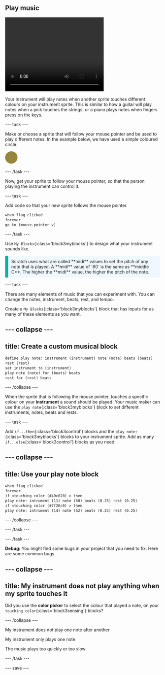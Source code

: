 ## Play music

<div style="display: flex; flex-wrap: wrap">
<div style="flex-basis: 200px; flex-grow: 1; margin-right: 15px;">

</div>
<div>
 <video width="320" height="240" controls>
  <source src="step-3-demo.mp4" type="video/mp4">
  Create a sprite that will interact with your instrument and play sounds.
</video>
</div>
</div>

Your instrument will play notes when another sprite touches different colours on your instrument sprite. This is similar to how a guitar will play notes when a pick touches the strings, or a piano plays notes when fingers press on the keys.

--- task ---

Make or choose a sprite that will follow your mouse pointer and be used to play different notes. In the example below, we have used a simple coloured circle.

![small gold circle sprite](images/pick.svg)

--- /task ---

Now, get your sprite to follow your mouse pointer, so that the person playing the instrument can control it.

--- task ---

Add code so that your new sprite follows the mouse pointer.

```blocks3
when flag clicked
forever
go to (mouse-pointer v)
```
--- /task ---

Use `My Blocks`{:class='block3myblocks'} to design what your instrument sounds like.

<p style='border-left: solid; border-width:10px; border-color: #0faeb0; background-color: aliceblue; padding: 10px;'>Scratch uses what are called **midi** values to set the pitch of any note that is played. A **midi** value of `60` is the same as **middle C**. The higher the **midi** value, the higher the pitch of the note.
</p>

--- task ---

There are many elements of music that you can experiment with. You can change the notes, instrument, beats, rest, and tempo.

Create a `My Blocks`{:class='block3myblocks'} block that has inputs for as many of these elements as you want.

--- collapse ---
---
title: Create a custom musical block
---

```blocks3
define play note: instrument (instrument) note (note) beats (beats) rest (rest)
set instrument to (instrument)
play note (note) for (beats) beats
rest for (rest) beats
```

--- /collapse ---

When the sprite that is following the mouse pointer, touches a specific colour on your **instrument** a sound should be played. Your music maker can use the `play note`{:class='block3myblocks'} block to set different instruments, notes, beats and rests.

--- task ---

 Add `if...then`{:class='block3control'} blocks and the `play note:`{:class='block3myblocks'} blocks to your instrument sprite. Add as many `if...else`{:class='block3control'} blocks as you need.

 --- collapse ---
 ---
 title: Use your play note block
 ---
 
```blocks3
when flag clicked
forever
if <touching color (#49c020) > then
play note: intrument (11) note (60) beats (0.25) rest (0.25)
if <touching color (#7f20c0) > then 
play note: intrument (14) note (62) beats (0.25) rest (0.25)
```
 
 --- /collapse ---


--- /task ---


--- /task ---

**Debug:** You might find some bugs in your project that you need to fix. Here are some common bugs.

--- collapse ---
---
title: My instrument does not play anything when my sprite touches it
---

Did you use the **color picker** to select the colour that played a note, on your `touching color`{:class='block3sensing'} blocks?




--- /collapse ---


My instrument does not play one note after another

My instrument only plays one note

The music plays too quickly or too slow



--- /task ---

--- save ---

